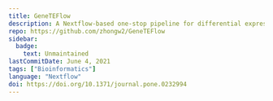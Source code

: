 ```yaml
---
title: GeneTEFlow
description: A Nextflow-based one-stop pipeline for differential expression analysis of genes and locus-specific transposable elements from RNA sequencing
repo: https://github.com/zhongw2/GeneTEFlow
sidebar:
  badge:
    text: Unmaintained
lastCommitDate: June 4, 2021
tags: ["Bioinformatics"]
language: "Nextflow"
doi: https://doi.org/10.1371/journal.pone.0232994
---
```


